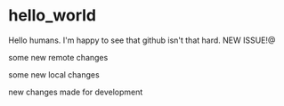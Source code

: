# hello_world

Hello humans. I'm happy to see that github isn't that hard. 
NEW ISSUE!@

some new remote changes


some new local changes


new changes made for development
